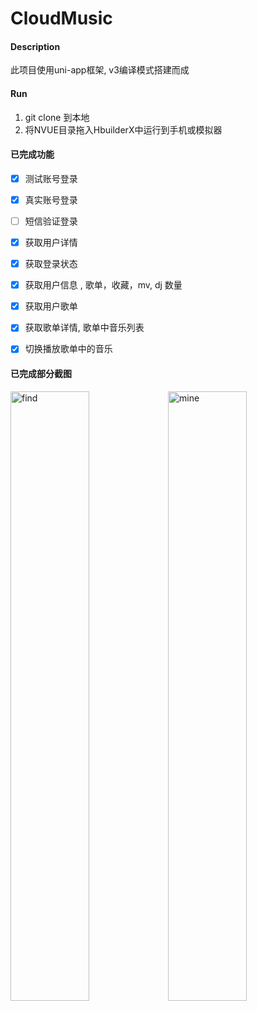 # CloudMusic

#### Description

此项目使用uni-app框架, v3编译模式搭建而成

#### Run

1. git clone 到本地
2. 将NVUE目录拖入HbuilderX中运行到手机或模拟器

#### 已完成功能

- [x] 测试账号登录
- [x] 真实账号登录
- [ ] 短信验证登录

- [x] 获取用户详情
- [x] 获取登录状态
- [x] 获取用户信息 , 歌单，收藏，mv, dj 数量
- [x] 获取用户歌单
- [x] 获取歌单详情, 歌单中音乐列表
- [x] 切换播放歌单中的音乐



#### 已完成部分截图

<img title="find" src="https://user-images.githubusercontent.com/33248133/56738294-e66e6900-679e-11e9-9d3b-21ec3912ccc3.png" width='50%'><img title="mine" src="https://user-images.githubusercontent.com/33248133/58035743-030e7e80-7b5c-11e9-9452-183b60c985e1.jpg" width='50%'>
